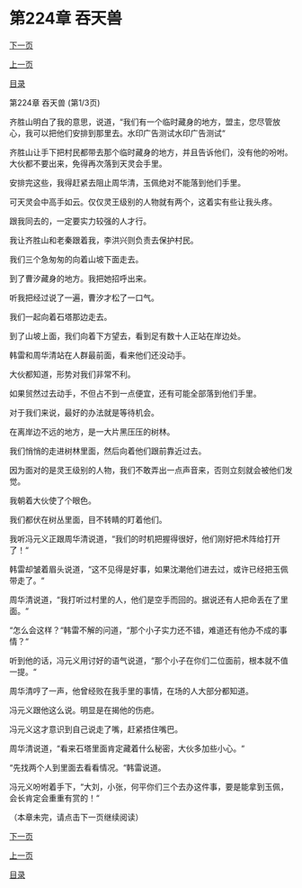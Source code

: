 <h1>第224章   吞天兽</h1>
            <div><p><a href="./0670_%E7%AC%AC224%E7%AB%A0_%E5%90%9E%E5%A4%A9%E5%85%BD.md">下一页</a></p><p><a href="./0668_%E7%AC%AC223%E7%AB%A0_%E5%8F%8C%E7%AE%A1%E9%BD%90%E4%B8%8B.md">上一页</a></p><p><a href="../">目录</a></p></div>
            <div><p>第224章   吞天兽 (第1/3页)</p><p>齐胜山明白了我的意思，说道，“我们有一个临时藏身的地方，盟主，您尽管放心，我可以把他们安排到那里去。水印广告测试水印广告测试“</p><p>齐胜山让手下把村民都带去那个临时藏身的地方，并且告诉他们，没有他的吩咐。大伙都不要出来，免得再次落到天灵会手里。</p><p>安排完这些，我得赶紧去阻止周华清，玉佩绝对不能落到他们手里。</p><p>可天灵会中高手如云。仅仅灵王级别的人物就有两个，这着实有些让我头疼。</p><p>跟我同去的，一定要实力较强的人才行。</p><p>我让齐胜山和老秦跟着我，李洪兴则负责去保护村民。</p><p>我们三个急匆匆的向着山坡下面走去。</p><p>到了曹汐藏身的地方。我把她招呼出来。</p><p>听我把经过说了一遍，曹汐才松了一口气。</p><p>我们一起向着石塔那边走去。</p><p>到了山坡上面，我们向着下方望去，看到足有数十人正站在岸边处。</p><p>韩雷和周华清站在人群最前面，看来他们还没动手。</p><p>大伙都知道，形势对我们非常不利。</p><p>如果贸然过去动手，不但占不到一点便宜，还有可能全部落到他们手里。</p><p>对于我们来说，最好的办法就是等待机会。</p><p>在离岸边不远的地方，是一大片黑压压的树林。</p><p>我们悄悄的走进树林里面，然后向着他们跟前靠近过去。</p><p>因为面对的是灵王级别的人物，我们不敢弄出一点声音来，否则立刻就会被他们发觉。</p><p>我朝着大伙使了个眼色。</p><p>我们都伏在树丛里面，目不转睛的盯着他们。</p><p>我听冯元义正跟周华清说道，“我们的时机把握得很好，他们刚好把术阵给打开了！“</p><p>韩雷却皱着眉头说道，“这不见得是好事，如果沈潮他们进去过，或许已经把玉佩带走了。“</p><p>周华清说道，“我打听过村里的人，他们是空手而回的。据说还有人把命丢在了里面。“</p><p>“怎么会这样？“韩雷不解的问道，“那个小子实力还不错，难道还有他办不成的事情？“</p><p>听到他的话，冯元义用讨好的语气说道，“那个小子在你们二位面前，根本就不值一提。“</p><p>周华清哼了一声，他曾经败在我手里的事情，在场的人大部分都知道。</p><p>冯元义跟他这么说。明显是在揭他的伤疤。</p><p>冯元义这才意识到自己说走了嘴，赶紧捂住嘴巴。</p><p>周华清说道，“看来石塔里面肯定藏着什么秘密，大伙多加些小心。“</p><p>“先找两个人到里面去看看情况。“韩雷说道。</p><p>冯元义吩咐着手下，“大刘，小张，何平你们三个去办这件事，要是能拿到玉佩，会长肯定会重重有赏的！“</p><p>（本章未完，请点击下一页继续阅读）</p></div>
            <div><p><a href="./0670_%E7%AC%AC224%E7%AB%A0_%E5%90%9E%E5%A4%A9%E5%85%BD.md">下一页</a></p><p><a href="./0668_%E7%AC%AC223%E7%AB%A0_%E5%8F%8C%E7%AE%A1%E9%BD%90%E4%B8%8B.md">上一页</a></p><p><a href="../">目录</a></p></div>